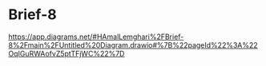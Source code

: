# Brief-8
https://app.diagrams.net/#HAmalLemghari%2FBrief-8%2Fmain%2FUntitled%20Diagram.drawio#%7B%22pageId%22%3A%22OqIGuRWAofvZ5ptTFjWC%22%7D
